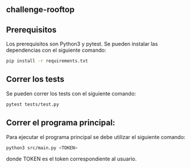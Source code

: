 ## challenge-rooftop

## Prerequisitos

Los prerequisitos son Python3 y pytest. Se pueden instalar las dependencias con el siguiente comando:

```bash
pip install -r requirements.txt
```

## Correr los tests

Se pueden correr los tests con el siguiente comando:

```bash
pytest tests/test.py
```

## Correr el programa principal:

Para ejecutar el programa principal se debe utilizar el siguiente comando:

```bash
python3 src/main.py <TOKEN>
```

donde TOKEN es el token correspondiente al usuario.
